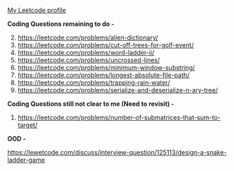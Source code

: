[My Leetcode profile](https://leetcode.com/nikhilagrawal07/)

**Coding Questions remaining to do -** 

2. https://leetcode.com/problems/alien-dictionary/
4. https://leetcode.com/problems/cut-off-trees-for-golf-event/
5. https://leetcode.com/problems/word-ladder-ii/
9. https://leetcode.com/problems/uncrossed-lines/
10. https://leetcode.com/problems/minimum-window-substring/
11. https://leetcode.com/problems/longest-absolute-file-path/
12. https://leetcode.com/problems/trapping-rain-water/
13. https://leetcode.com/problems/serialize-and-deserialize-n-ary-tree/


**Coding Questions still not clear to me (Need to revisit) -**

1. https://leetcode.com/problems/number-of-submatrices-that-sum-to-target/  

**OOD -** 

https://lewetcode.com/discuss/interview-question/125113/design-a-snake-ladder-game